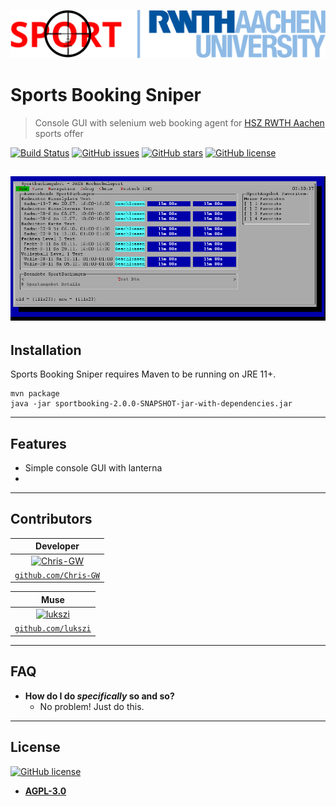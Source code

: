 [![Sports-Booking-Sniper](img/Sports%20Booking%20Sniper%20Logo.svg)](https://github.com/Chris-GW/Sports-Booking-Sniper)


# Sports Booking Sniper
> Console GUI with selenium web booking agent for [HSZ RWTH Aachen](https://hochschulsport.rwth-aachen.de/cms/~icgi/HSZ/) sports offer


[![Build Status](https://github.com/Chris-GW/Sports-Booking-Sniper/workflows/Build/badge.svg)](https://travis-ci.org/badges/badgerbadgerbadger) [![GitHub issues](https://img.shields.io/github/issues/Chris-GW/Sports-Booking-Sniper)](https://github.com/Chris-GW/Sports-Booking-Sniper/issues) [![GitHub stars](https://img.shields.io/github/stars/Chris-GW/Sports-Booking-Sniper)](https://github.com/Chris-GW/Sports-Booking-Sniper/stargazers) [![GitHub license](https://img.shields.io/github/license/Chris-GW/Sports-Booking-Sniper)](https://github.com/Chris-GW/Sports-Booking-Sniper/blob/main/LICENSE)

[![Sports-Booking-Sniper](img/Main%20GUI%20Screenshot%20.png)](https://github.com/Chris-GW/Sports-Booking-Sniper)
---

## Installation
Sports Booking Sniper requires Maven to be running on JRE 11+.

```shell
mvn package
java -jar sportbooking-2.0.0-SNAPSHOT-jar-with-dependencies.jar
```

---

## Features

- Simple console GUI with lanterna
-  

---

## Contributors

| Developer | 
| :---: |
| [![Chris-GW](https://avatars0.githubusercontent.com/u/8419701?s=200&u=0c42657351c46ae8be0e01fa2fe313d091c2bebc&v=4)](https://github.com/Chris-GW) |    
| <a href="https://github.com/Chris-GW" target="_blank">`github.com/Chris-GW`</a> | 

| Muse | 
| :---: |
| [![lukszi](https://avatars0.githubusercontent.com/u/25265369?s=460&u=49c6d43f12fb04de40252e626b32e983500c04e7&v=4)](https://github.com/lukszi) |    
| <a href="https://github.com/lukszi" target="_blank">`github.com/lukszi`</a> | 


---

## FAQ

- **How do I do *specifically* so and so?**
    - No problem! Just do this.

---

## License

[![GitHub license](https://img.shields.io/github/license/Chris-GW/Sports-Booking-Sniper)](https://github.com/Chris-GW/Sports-Booking-Sniper/blob/main/LICENSE.md)

- **[AGPL-3.0](https://www.gnu.org/licenses/agpl-3.0.html)**
